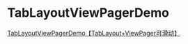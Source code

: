 # TabLayoutViewPagerDemo
[TabLayoutViewPagerDemo【TabLayout+ViewPager可滑动】](http://www.cnblogs.com/whycxb/p/7788725.html)
